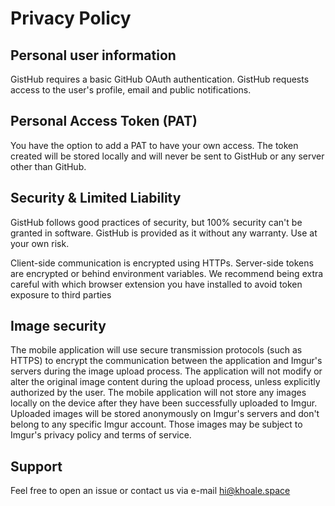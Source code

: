 # Privacy Policy

## Personal user information

GistHub requires a basic GitHub OAuth authentication.
GistHub requests access to the user's profile, email and public notifications.

## Personal Access Token (PAT)

You have the option to add a PAT to have your own access. The token created will be stored locally and will never be sent to GistHub or any server other than GitHub.

## Security & Limited Liability

GistHub follows good practices of security, but 100% security can't be granted in software. GistHub is provided as it without any warranty. Use at your own risk.

Client-side communication is encrypted using HTTPs. Server-side tokens are encrypted or behind environment variables. We recommend being extra careful with which browser extension you have installed to avoid token exposure to third parties

## Image security

The mobile application will use secure transmission protocols (such as HTTPS) to encrypt the communication between the application and Imgur's servers during the image upload process.
The application will not modify or alter the original image content during the upload process, unless explicitly authorized by the user.
The mobile application will not store any images locally on the device after they have been successfully uploaded to Imgur.
Uploaded images will be stored anonymously on Imgur's servers and don't belong to any specific Imgur account. Those images may be subject to Imgur's privacy policy and terms of service.

## Support

Feel free to open an issue or contact us via e-mail [hi@khoale.space](mailto:hi@khoa.space)